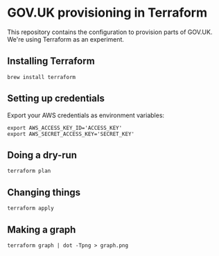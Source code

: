 # GOV.UK provisioning in Terraform

This repository contains the configuration to provision parts of GOV.UK.
We're using Terraform as an experiment.

## Installing Terraform

```
brew install terraform
```

## Setting up credentials

Export your AWS credentials as environment variables:

```
export AWS_ACCESS_KEY_ID='ACCESS_KEY'
export AWS_SECRET_ACCESS_KEY='SECRET_KEY'
```

## Doing a dry-run

```
terraform plan
```

## Changing things

```
terraform apply
```

## Making a graph

```
terraform graph | dot -Tpng > graph.png
```
